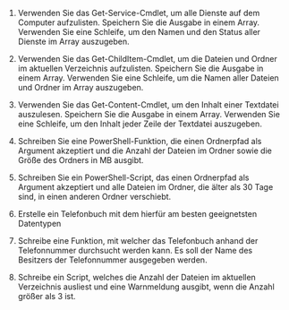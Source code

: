 1. Verwenden Sie das Get-Service-Cmdlet, um alle Dienste auf dem Computer aufzulisten. Speichern Sie die Ausgabe in einem Array.
Verwenden Sie eine Schleife, um den Namen und den Status aller Dienste im Array auszugeben.

2. Verwenden Sie das Get-ChildItem-Cmdlet, um die Dateien und Ordner im aktuellen Verzeichnis aufzulisten. Speichern Sie die Ausgabe in einem Array.
Verwenden Sie eine Schleife, um die Namen aller Dateien und Ordner im Array auszugeben.

3. Verwenden Sie das Get-Content-Cmdlet, um den Inhalt einer Textdatei auszulesen. Speichern Sie die Ausgabe in einem Array.
Verwenden Sie eine Schleife, um den Inhalt jeder Zeile der Textdatei auszugeben.

4. Schreiben Sie eine PowerShell-Funktion, die einen Ordnerpfad als Argument akzeptiert und die Anzahl der Dateien im Ordner sowie die Größe des Ordners in MB ausgibt.
  
5. Schreiben Sie ein PowerShell-Script, das einen Ordnerpfad als Argument akzeptiert und alle Dateien im Ordner, die älter als 30 Tage sind, in einen anderen Ordner verschiebt.

6. Erstelle ein Telefonbuch mit dem hierfür am besten geeignetsten Datentypen

7. Schreibe eine Funktion, mit welcher das Telefonbuch anhand der Telefonnummer durchsucht werden kann.
Es soll der Name des Besitzers der Telefonnummer ausgegeben werden.

8. Schreibe ein Script, welches die Anzahl der Dateien im aktuellen Verzeichnis ausliest und eine Warnmeldung ausgibt, wenn die Anzahl größer als 3 ist.